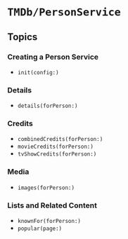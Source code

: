 # ``TMDb/PersonService``

## Topics

### Creating a Person Service

- ``init(config:)``

### Details

- ``details(forPerson:)``

### Credits

- ``combinedCredits(forPerson:)``
- ``movieCredits(forPerson:)``
- ``tvShowCredits(forPerson:)``

### Media

- ``images(forPerson:)``

### Lists and Related Content

- ``knownFor(forPerson:)``
- ``popular(page:)``
